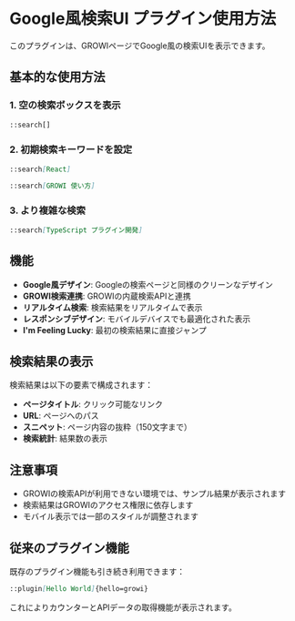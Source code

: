 # Google風検索UI プラグイン使用方法

このプラグインは、GROWIページでGoogle風の検索UIを表示できます。

## 基本的な使用方法

### 1. 空の検索ボックスを表示

```markdown
::search[]
```

### 2. 初期検索キーワードを設定

```markdown
::search[React]
```

```markdown
::search[GROWI 使い方]
```

### 3. より複雑な検索

```markdown
::search[TypeScript プラグイン開発]
```

## 機能

- **Google風デザイン**: Googleの検索ページと同様のクリーンなデザイン
- **GROWI検索連携**: GROWIの内蔵検索APIと連携
- **リアルタイム検索**: 検索結果をリアルタイムで表示
- **レスポンシブデザイン**: モバイルデバイスでも最適化された表示
- **I'm Feeling Lucky**: 最初の検索結果に直接ジャンプ

## 検索結果の表示

検索結果は以下の要素で構成されます：

- **ページタイトル**: クリック可能なリンク
- **URL**: ページへのパス
- **スニペット**: ページ内容の抜粋（150文字まで）
- **検索統計**: 結果数の表示

## 注意事項

- GROWIの検索APIが利用できない環境では、サンプル結果が表示されます
- 検索結果はGROWIのアクセス権限に依存します
- モバイル表示では一部のスタイルが調整されます

## 従来のプラグイン機能

既存のプラグイン機能も引き続き利用できます：

```markdown
::plugin[Hello World]{hello=growi}
```

これによりカウンターとAPIデータの取得機能が表示されます。